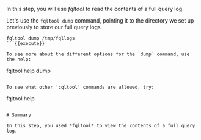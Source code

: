 In this step, you will use *fqltool* to read the contents of a full query log. 

Let's use the `fqltool dump` command, pointing it to the directory we set up previously to store our full query logs. 

```
fqltool dump /tmp/fqllogs
```{{execute}}

To see more about the different options for the `dump` command, use the help:

```
fqltool help dump
```{{execute}}

To see what other 'cqltool' commands are allowed, try:

```
fqltool help 
```{{execute}}

# Summary

In this step, you used *fqltool* to view the contents of a full query log.